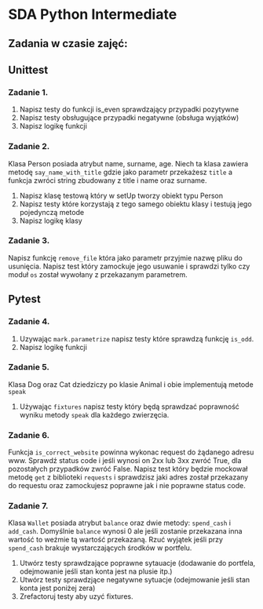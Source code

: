 # SDA Python Intermediate

## Zadania w czasie zajęć:

## Unittest
### Zadanie 1.
1. Napisz testy do funkcji is_even sprawdzający przypadki pozytywne
2. Napisz testy obsługujące przypadki negatywne (obsługa wyjątków)
3. Napisz logikę funkcji


### Zadanie 2.
Klasa Person posiada atrybut name, surname, age.
Niech ta klasa zawiera metodę `say_name_with_title` gdzie jako parametr przekażesz `title` 
a funkcja zwróci string zbudowany z title i name oraz surname.
1. Napisz klasę testową który w setUp tworzy obiekt typu Person
2. Napisz testy które korzystają z tego samego obiektu klasy i testują jego pojedynczą metode
3. Napisz logikę klasy

### Zadanie 3.
Napisz funkcję `remove_file` która jako parametr przyjmie nazwę pliku do usunięcia.
Napisz test który zamockuje jego usuwanie i sprawdzi tylko czy moduł `os` został wywołany z 
przekazanym parametrem.




## Pytest
### Zadanie 4.
1. Uzywając `mark.parametrize` napisz testy które sprawdzą funkcję `is_odd`.
2. Napisz logikę funkcji

### Zadanie 5.
Klasa Dog oraz Cat dziedziczy po klasie Animal i obie implementują metode `speak`

1. Używając `fixtures` napisz testy który będą sprawdzać poprawność wyniku metody `speak` dla każdego zwierzęcia. 


### Zadanie 6.
Funkcja `is_correct_website` powinna wykonac request do żądanego adresu www. 
Sprawdź status code i jeśli wynosi on 2xx lub 3xx zwróć True, dla pozostałych przypadków zwróć False. 
Napisz test który będzie mockował metodę `get` z biblioteki `requests` i
 sprawdzisz jaki adres został przekazany do requestu oraz zamockujesz poprawne jak i nie poprawne status code.


### Zadanie 7.
Klasa `Wallet` posiada atrybut `balance` oraz dwie metody: `spend_cash` i `add_cash`. 
Domyślnie `balance` wynosi 0 ale jeśli zostanie przekazana inna wartość to weźmie tą wartość przekazaną.
Rzuć wyjątek jeśli przy `spend_cash` brakuje wystarczających środków w portfelu.

1. Utwórz testy sprawdzające poprawne sytauacje (dodawanie do portfela, odejmowanie jeśli stan konta jest na plusie itp.)
2. Utwórz testy sprawdzjące negatywne sytuacje (odejmowanie jeśli stan konta jest poniżej zera)
3. Zrefactoruj testy aby uzyć fixtures.